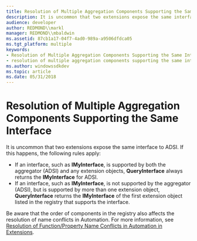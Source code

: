 ```yaml
---
title: Resolution of Multiple Aggregation Components Supporting the Same Interface
description: It is uncommon that two extensions expose the same interface to ADSI.
audience: developer
author: REDMOND\\markl
manager: REDMOND\\mbaldwin
ms.assetid: 87cb1a17-04f7-4ad0-989a-a9506dfdca05
ms.tgt_platform: multiple
keywords:
- Resolution of Multiple Aggregation Components Supporting the Same Interface ADSI
- resolution of multiple aggregation components supporting the same interface ADSI
ms.author: windowssdkdev
ms.topic: article
ms.date: 05/31/2018
---
```


# Resolution of Multiple Aggregation Components Supporting the Same Interface

It is uncommon that two extensions expose the same interface to ADSI. If this happens, the following rules apply:

-   If an interface, such as **IMyInterface**, is supported by both the aggregator (ADSI) and any extension objects, **QueryInterface** always returns the **IMyInterface** for ADSI.
-   If an interface, such as **IMyInterface**, is not supported by the aggregator (ADSI), but is supported by more than one extension object, **QueryInterface** returns the **IMyInterface** of the first extension object listed in the registry that supports the interface.

Be aware that the order of components in the registry also affects the resolution of name conflicts in Automation. For more information, see [Resolution of Function/Property Name Conflicts in Automation in Extensions](resolution-of-functionproperty-name-conflicts-in-automation-in-extensions.md).

 

 





